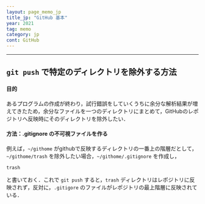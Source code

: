 ```yaml
---
layout: page_memo_jp
title_jp: "GitHub 基本"
year: 2021
tag: memo
category: jp
cont: GitHub
---
```



---

## `git push` で特定のディレクトリを除外する方法

#### **目的**
あるプログラムの作成が終わり，試行錯誤をしていくうちに余分な解析結果が増えてきたため，余分なファイルを一つのディレクトリにまとめて，GitHubのレポジトリへ反映時にそのディレクトリを除外したい．

#### **方法：.gitignore の不可視ファイルを作る**

例えば，`~/githome` がgithubで反映するディレクトリの一番上の階層だとして，`~/githome/trash` を除外したい場合，`~/githome/.gitignore` を作成し，
~~~
trash
~~~
と書いておく．これで `git push` すると，`trash` ディレクトリはレポジトリに反映されず，反対に，`.gitigore` のファイルがレポジトリの最上階層に反映されている．
